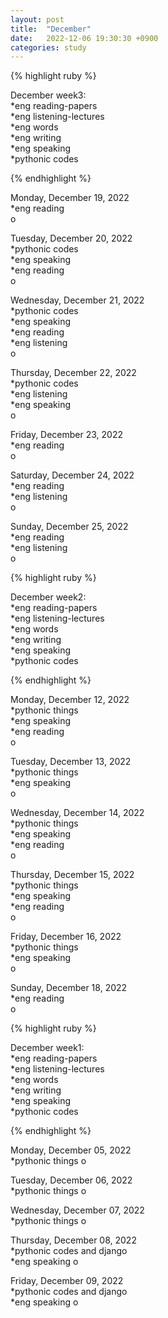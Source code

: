 ```yaml
---
layout: post
title:  "December"
date:   2022-12-06 19:30:30 +0900
categories: study
---
```








{% highlight ruby %}


December week3:  
*eng reading-papers  
*eng listening-lectures      
*eng words  
*eng writing  
*eng speaking  
*pythonic codes  


{% endhighlight %}  



Monday, December 19, 2022    
*eng reading  
o  


Tuesday, December 20, 2022    
*pythonic codes    
*eng speaking  
*eng reading  
o  


Wednesday, December 21, 2022    
*pythonic codes    
*eng speaking  
*eng reading  
*eng listening  
o  


Thursday, December 22, 2022  
*pythonic codes  
*eng listening  
*eng speaking  
o  


Friday, December 23, 2022  
*eng reading  
o  


Saturday, December 24, 2022  
*eng reading  
*eng listening  
o  


Sunday, December 25, 2022  
*eng reading  
*eng listening  
o  




{% highlight ruby %}


December week2:  
*eng reading-papers  
*eng listening-lectures      
*eng words  
*eng writing  
*eng speaking  
*pythonic codes  


{% endhighlight %}  





Monday, December 12, 2022    
*pythonic things  
*eng speaking  
*eng reading  
o  


Tuesday, December 13, 2022    
*pythonic things  
*eng speaking  
o  


Wednesday, December 14, 2022    
*pythonic things  
*eng speaking  
*eng reading  
o  


Thursday, December 15, 2022    
*pythonic things  
*eng speaking  
*eng reading  
o  


Friday, December 16, 2022  
*pythonic things  
*eng speaking    
o  


Sunday, December 18, 2022  
*eng reading  
o  



{% highlight ruby %}


December week1:  
*eng reading-papers  
*eng listening-lectures      
*eng words  
*eng writing  
*eng speaking  
*pythonic codes  


{% endhighlight %}  





Monday, December 05, 2022    
*pythonic things
o  


Tuesday, December 06, 2022    
*pythonic things
o  


Wednesday, December 07, 2022    
*pythonic things
o  


Thursday, December 08, 2022    
*pythonic codes and django  
*eng speaking
o  


Friday, December 09, 2022    
*pythonic codes and django  
*eng speaking
o  




